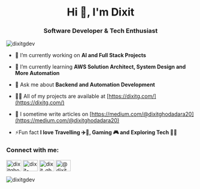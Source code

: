 <h1 align="center">Hi 👋, I'm Dixit</h1>
<h3 align="center">Software Developer & Tech Enthusiast</h3>

<p align="left"> <img src="https://komarev.com/ghpvc/?username=dixitgdev&label=Profile%20views&color=0e75b6&style=flat" alt="dixitgdev" /> </p>

- 🔭 I’m currently working on **AI and Full Stack Projects**

- 🌱 I’m currently learning **AWS Solution Architect, System Design and More Automation**

- 💬 Ask me about **Backend and Automation Development**

- 👨‍💻 All of my projects are available at [https://dixitg.com/](https://dixitg.com/)

- 📝 I sometime write articles on [https://medium.com/@dixitghodadara20](https://medium.com/@dixitghodadara20)

- ⚡Fun fact **I love Travelling ✈️🧳, Gaming 🎮 and Exploring Tech 🧑‍💻**

<h3 align="left">Connect with me:</h3>
<p align="left">
<a href="https://twitter.com/dixitghodadara" target="blank"><img align="center" src="https://raw.githubusercontent.com/rahuldkjain/github-profile-readme-generator/master/src/images/icons/Social/twitter.svg" alt="dixitghodadara" height="30" width="40" /></a>
<a href="https://linkedin.com/in/dixit-ghodadara" target="blank"><img align="center" src="https://raw.githubusercontent.com/rahuldkjain/github-profile-readme-generator/master/src/images/icons/Social/linked-in-alt.svg" alt="dixit-ghodadara" height="30" width="40" /></a>
<a href="https://instagram.com/dixit_ghodadara" target="blank"><img align="center" src="https://raw.githubusercontent.com/rahuldkjain/github-profile-readme-generator/master/src/images/icons/Social/instagram.svg" alt="dixit_ghodadara" height="30" width="40" /></a>
<a href="https://medium.com/@dixitghodadara20" target="blank"><img align="center" src="https://raw.githubusercontent.com/rahuldkjain/github-profile-readme-generator/master/src/images/icons/Social/medium.svg" alt="@dixitghodadara20" height="30" width="40" /></a>
</p>


<p><img align="center" src="https://github-readme-stats.vercel.app/api/top-langs?username=dixitgdev&show_icons=true&locale=en&layout=compact" alt="dixitgdev" /></p>
